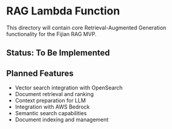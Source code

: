 # RAG Lambda Function

This directory will contain core Retrieval-Augmented Generation functionality for the Fijian RAG MVP.

## Status: To Be Implemented

## Planned Features

- Vector search integration with OpenSearch
- Document retrieval and ranking
- Context preparation for LLM
- Integration with AWS Bedrock
- Semantic search capabilities
- Document indexing and management